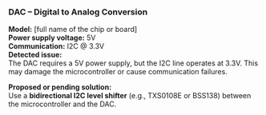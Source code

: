 ### DAC – Digital to Analog Conversion

**Model:** [full name of the chip or board]  
**Power supply voltage:** 5V  
**Communication:** I2C @ 3.3V  
**Detected issue:**  
The DAC requires a 5V power supply, but the I2C line operates at 3.3V. This may damage the microcontroller or cause communication failures.

**Proposed or pending solution:**  
Use a **bidirectional I2C level shifter** (e.g., TXS0108E or BSS138) between the microcontroller and the DAC.
